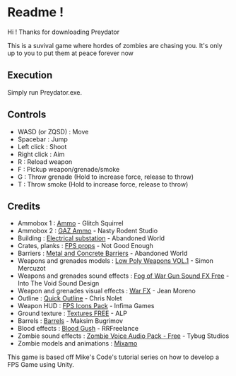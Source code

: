 <h1>Readme !</h1>

Hi ! Thanks for downloading Preydator

This is a suvival game where hordes of zombies are chasing you. It's only up to you to put them at peace forever now

<h2>Execution</h2>
Simply run Preydator.exe.

<h2>Controls</h2>
<ul>
  <li>WASD (or ZQSD) : Move</li>
  <li>Spacebar : Jump</li>
  <li>Left click : Shoot</li>
  <li>Right click : Aim</li>
  <li>R : Reload weapon</li>
  <li>F : Pickup weapon/grenade/smoke</li>
  <li>G : Throw grenade (Hold to increase force, release to throw)</li>
  <li>T : Throw smoke (Hold to increase force, release to throw)</li>
</ul>

<h2>Credits</h2>
<ul>
  <li>Ammobox 1 : <a href="https://assetstore.unity.com/packages/3d/props/ammo-157327">Ammo</a> - Glitch Squirrel</li>
  <li>Ammobox 2 : <a href="https://assetstore.unity.com/packages/3d/props/weapons/gaz-ammo-63382">GAZ Ammo</a> - Nasty Rodent Studio</li>
  <li>Building : <a href="https://assetstore.unity.com/packages/3d/props/exterior/electrical-substation-190678">Electrical substation</a> - Abandoned World </li>
  <li>Crates, planks : <a href="https://assetstore.unity.com/packages/3d/props/industrial/fps-props-147172">FPS props</a> - Not Good Enough</li>
  <li>Barriers : <a href="https://assetstore.unity.com/packages/3d/props/exterior/metal-and-concrete-barriers-231794">Metal and Concrete Barriers</a> - Abandoned World</li>
  <li>Weapons and grenades models : <a href="https://assetstore.unity.com/packages/3d/props/guns/low-poly-weapons-vol-1-151980">Low Poly Weapons VOL.1</a> - Simon Mercuzot</li>
  <li>Weapons and grenades sound effects : <a href="https://assetstore.unity.com/packages/audio/sound-
  <li>fx/weapons/fog-of-war-gun-sound-fx-free-66100">Fog of War Gun Sound FX Free</a> - Into The Void Sound Design</li>
  <li>Weapon and grenades visual effects : <a href="https://assetstore.unity.com/packages/vfx/particles/war-fx-5669">War FX</a> - Jean Moreno</li>
  <li>Outline : <a href="https://assetstore.unity.com/packages/tools/particles-effects/quick-outline-115488">Quick Outline</a> - Chris Nolet</li>
  <li>Weapon HUD : <a href="https://assetstore.unity.com/packages/2d/gui/icons/fps-icons-pack-45240">FPS Icons Pack</a> - Infima Games</li>
  <li>Ground texture : <a href="https://assetstore.unity.com/packages/2d/textures-materials/textures-free-122421">Textures FREE</a> - ALP</li>
  <li>Barrels : <a href="https://assetstore.unity.com/packages/3d/environments/industrial/barrels-63623">Barrels</a> - Maksim Bugrimov</li>
  <li>Blood effects : <a href="https://assetstore.unity.com/packages/vfx/particles/blood-gush-73426">Blood Gush</a> - RRFreelance</li>
  <li>Zombie sound effects : <a href="https://assetstore.unity.com/packages/audio/sound-fx/creatures/zombie-voice-audio-pack-free-196645">Zombie Voice Audio Pack - Free</a> - Tybug Studios</li>
  <li>Zombie models and animations : <a href="www.mixamo.com">Mixamo</a></li>
</ul>

This game is based off Mike's Code's tutorial series on how to develop a FPS Game using Unity.
